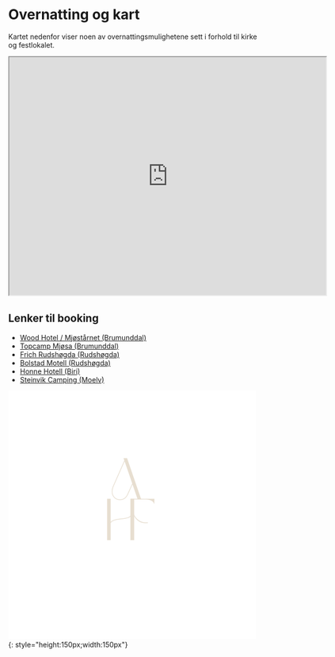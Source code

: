 # Overnatting og kart

Kartet nedenfor viser noen av overnattingsmulighetene sett i forhold til kirke og festlokalet.

<iframe src="https://www.google.com/maps/d/u/0/embed?mid=1Mdio5CltHFjlP8N1e-6M6fNyj1M3tjk&ehbc=2E312F" width="640" height="480"></iframe>

## Lenker til booking 
- [Wood Hotel / Mjøstårnet (Brumunddal)](https://frich.no/wood-hotel)
- [Topcamp Mjøsa (Brumunddal)](https://topcamp.no/topcamp-mjosa/bo/hytter-og-leiligheter)
- [Frich Rudshøgda (Rudshøgda)](https://frich.no/rudshogda)
- [Bolstad Motell (Rudshøgda)](https://bolstad-restaurant.no/bolstad-motell)
- [Honne Hotell (Biri)](https://www.honne.no/)
- [Steinvik Camping (Moelv)](https://www.steinvikcamping.no/)


![axhf](../Images/logo.png){: style="height:150px;width:150px"}
